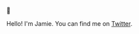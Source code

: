 🦀

Hello! I'm Jamie. You can find me on <a rel="me" href="https://twitter.com/knowlezi">Twitter</a>.
